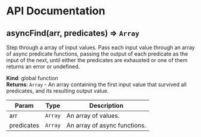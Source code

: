# API Documentation

<a name="asyncFind"></a>

## asyncFind(arr, predicates) ⇒ <code>Array</code>
Step through a array of input values. Pass each input value through anarray of async predicate functions, passing the output of each predicateas the input of the next, until either the predicates are exhausted or oneof them returns an error or undefined.

**Kind**: global function  
**Returns**: <code>Array</code> - An array containing the first input value that survived allpredicates, and its resulting output value.  

| Param | Type | Description |
| --- | --- | --- |
| arr | <code>Array</code> | An array of values. |
| predicates | <code>Array</code> | An array of async functions. |

